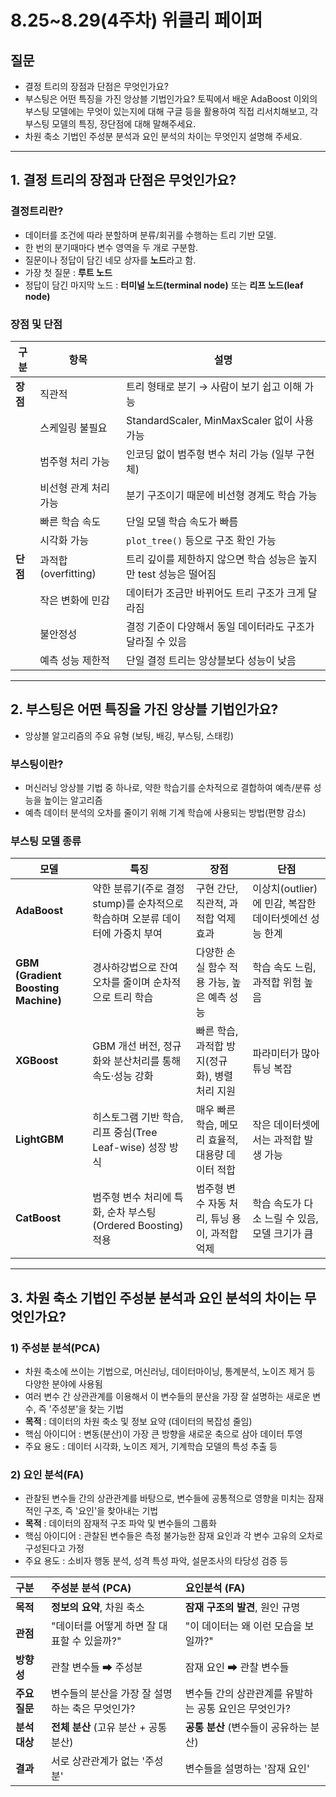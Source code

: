 # **8.25~8.29(4주차) 위클리 페이퍼**

## 질문
- 결정 트리의 장점과 단점은 무엇인가요?
- 부스팅은 어떤 특징을 가진 앙상블 기법인가요? 토픽에서 배운 AdaBoost 이외의 부스팅 모델에는 무엇이 있는지에 대해 구글 등을 활용하여 직접 리서치해보고, 각 부스팅 모델의 특징, 장단점에 대해 말해주세요.
- 차원 축소 기법인 주성분 분석과 요인 분석의 차이는 무엇인지 설명해 주세요.

---
## 1. 결정 트리의 장점과 단점은 무엇인가요?

### 결정트리란?

- 데이터를 조건에 따라 분할하며 분류/회귀를 수행하는 트리 기반 모델.
- 한 번의 분기때마다 변수 영역을 두 개로 구분함.
- 질문이나 정답이 담긴 네모 상자를 **노드**라고 함.
- 가장 첫 질문 : **루트 노드**
- 정답이 담긴 마지막 노드 : **터미널 노드(terminal node)** 또는 **리프 노드(leaf node)**

### 장점 및 단점
| 구분     | 항목               | 설명                                      |
| ------ | ---------------- | --------------------------------------- |
| **장점** | 직관적              | 트리 형태로 분기 → 사람이 보기 쉽고 이해 가능             |
|        | 스케일링 불필요         | StandardScaler, MinMaxScaler 없이 사용 가능   |
|        | 범주형 처리 가능        | 인코딩 없이 범주형 변수 처리 가능 (일부 구현체)            |
|        | 비선형 관계 처리 가능     | 분기 구조이기 때문에 비선형 경계도 학습 가능               |
|        | 빠른 학습 속도         | 단일 모델 학습 속도가 빠름                         |
|        | 시각화 가능           | `plot_tree()` 등으로 구조 확인 가능              |
| **단점** | 과적합(overfitting) | 트리 깊이를 제한하지 않으면 학습 성능은 높지만 test 성능은 떨어짐 |
|        | 작은 변화에 민감        | 데이터가 조금만 바뀌어도 트리 구조가 크게 달라짐             |
|        | 불안정성             | 결정 기준이 다양해서 동일 데이터라도 구조가 달라질 수 있음       |
|        | 예측 성능 제한적        | 단일 결정 트리는 앙상블보다 성능이 낮음                  |


---

## 2. 부스팅은 어떤 특징을 가진 앙상블 기법인가요?
+ 앙상블 알고리즘의 주요 유형 (보팅, 배깅, 부스팅, 스태킹)
  
### 부스팅이란?
- 머신러닝 앙상블 기법 중 하나로, 약한 학습기를 순차적으로 결합하여 예측/분류 성능을 높이는 알고리즘 
- 예측 데이터 분석의 오차를 줄이기 위해 기계 학습에 사용되는 방법(편향 감소)

### 부스팅 모델 종류
| 모델                                  | 특징                                              | 장점                            | 단점                                 |
| ----------------------------------- | ----------------------------------------------- | ----------------------------- | ---------------------------------- |
| **AdaBoost**                        | 약한 분류기(주로 결정 stump)를 순차적으로 학습하며 오분류 데이터에 가중치 부여 | 구현 간단, 직관적, 과적합 억제 효과         | 이상치(outlier)에 민감, 복잡한 데이터셋에선 성능 한계 |
| **GBM (Gradient Boosting Machine)** | 경사하강법으로 잔여 오차를 줄이며 순차적으로 트리 학습                  | 다양한 손실 함수 적용 가능, 높은 예측 성능     | 학습 속도 느림, 과적합 위험 높음                |
| **XGBoost**                         | GBM 개선 버전, 정규화와 분산처리를 통해 속도·성능 강화               | 빠른 학습, 과적합 방지(정규화), 병렬 처리 지원  | 파라미터가 많아 튜닝 복잡                     |
| **LightGBM**                        | 히스토그램 기반 학습, 리프 중심(Tree Leaf-wise) 성장 방식        | 매우 빠른 학습, 메모리 효율적, 대용량 데이터 적합 | 작은 데이터셋에서는 과적합 발생 가능               |
| **CatBoost**                        | 범주형 변수 처리에 특화, 순차 부스팅(Ordered Boosting) 적용      | 범주형 변수 자동 처리, 튜닝 용이, 과적합 억제   | 학습 속도가 다소 느릴 수 있음, 모델 크기가 큼        |

---

## 3. 차원 축소 기법인 주성분 분석과 요인 분석의 차이는 무엇인가요?

### 1) 주성분 분석(PCA)

- 차원 축소에 쓰이는 기법으로, 머신러닝, 데이터마이닝, 통계분석, 노이즈 제거 등 다양한 분야에 사용됨
- 여러 변수 간 상관관계를 이용해서 이 변수들의 분산을 가장 잘 설명하는 새로운 변수, 즉 '주성분'을 찾는 기법
- **목적** : 데이터의 차원 축소 및 정보 요약 (데이터의 복잡성 줄임)
- 핵심 아이디어 : 변동(분산)이 가장 큰 방향을 새로운 축으로 삼아 데이터 투영
- 주요 용도 : 데이터 시각화, 노이즈 제거, 기계학습 모델의 특성 추출 등

### 2) 요인 분석(FA) 
- 관찰된 변수들 간의 상관관계를 바탕으로, 변수들에 공통적으로 영향을 미치는 잠재적인 구조, 즉 '요인'을 찾아내는 기법
- **목적** : 데이터의 잠재적 구조 파악 및 변수들의 그룹화
- 핵심 아이디어 : 관찰된 변수들은 측정 불가능한 잠재 요인과 각 변수 고유의 오차로 구성된다고 가정
- 주요 용도 : 소비자 행동 분석, 성격 특성 파악, 설문조사의 타당성 검증 등

| 구분 | 주성분 분석 (PCA) | 요인분석 (FA) |
| :--- | :--- | :--- |
| **목적** | **정보의 요약**, 차원 축소 | **잠재 구조의 발견**, 원인 규명 |
| **관점** | "데이터를 어떻게 하면 잘 대표할 수 있을까?" | "이 데이터는 왜 이런 모습을 보일까?" |
| **방향성** | 관찰 변수들 ➡ 주성분 | 잠재 요인 ➡ 관찰 변수들 |
| **주요 질문**| 변수들의 분산을 가장 잘 설명하는 축은 무엇인가? | 변수들 간의 상관관계를 유발하는 공통 요인은 무엇인가? |
| **분석 대상**| **전체 분산** (고유 분산 + 공통 분산) | **공통 분산** (변수들이 공유하는 분산) |
| **결과** | 서로 상관관계가 없는 '주성분' | 변수들을 설명하는 '잠재 요인' |
